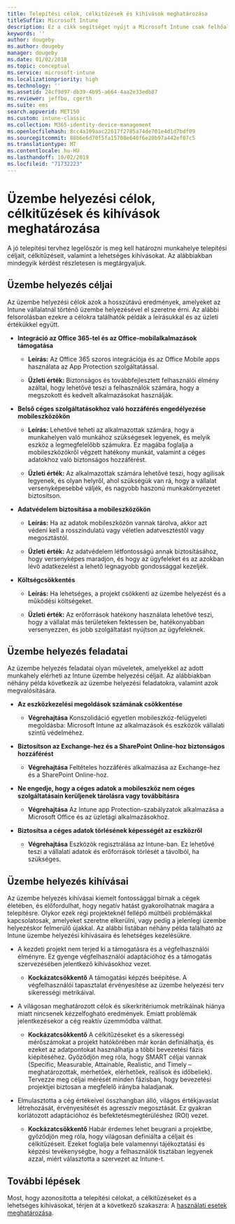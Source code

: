 ```yaml
---
title: Telepítési célok, célkitűzések és kihívások meghatározása
titleSuffix: Microsoft Intune
description: Ez a cikk segítséget nyújt a Microsoft Intune csak felhőalapú megvalósításához kapcsolódó telepítési célok, célkitűzések és kihívások meghatározásában.
keywords: ''
author: dougeby
ms.author: dougeby
manager: dougeby
ms.date: 01/02/2018
ms.topic: conceptual
ms.service: microsoft-intune
ms.localizationpriority: high
ms.technology: ''
ms.assetid: 24cf9d97-db39-4b95-a664-4aa2e33edb87
ms.reviewer: jeffbu, cgerth
ms.suite: ems
search.appverid: MET150
ms.custom: intune-classic
ms.collection: M365-identity-device-management
ms.openlocfilehash: 8cc4a109aac22617f2785a74de701e4d1d7bdf09
ms.sourcegitcommit: 88b6e6d70f5fa15708e640f6e20b97a442ef07c5
ms.translationtype: MT
ms.contentlocale: hu-HU
ms.lasthandoff: 10/02/2019
ms.locfileid: "71732223"
---
```

# <a name="determine-deployment-goals-objectives-and-challenges"></a>Üzembe helyezési célok, célkitűzések és kihívások meghatározása

A jó telepítési tervhez legelőször is meg kell határozni munkahelye telepítési céljait, célkitűzéseit, valamint a lehetséges kihívásokat. Az alábbiakban mindegyik kérdést részletesen is megtárgyaljuk.

## <a name="deployment-goals"></a>Üzembe helyezés céljai

Az üzembe helyezési célok azok a hosszútávú eredmények, amelyeket az Intune vállalatnál történő üzembe helyezésével el szeretne érni. Az alábbi felsorolásban ezekre a célokra találhatók példák a leírásukkal és az üzleti értékükkel együtt.

- **Integráció az Office 365-tel és az Office-mobilalkalmazások támogatása**

  - **Leírás:** Az Office 365 szoros integrációja és az Office Mobile apps használata az App Protection szolgáltatással.

  - **Üzleti érték:** Biztonságos és továbbfejlesztett felhasználói élmény azáltal, hogy lehetővé teszi a felhasználók számára, hogy a megszokott és kedvelt alkalmazásokat használják.

- **Belső céges szolgáltatásokhoz való hozzáférés engedélyezése mobileszközökön**

  - **Leírás:** Lehetővé teheti az alkalmazottak számára, hogy a munkahelyen való munkához szükségesek legyenek, és melyik eszköz a legmegfelelőbb számukra. Ez magába foglalja a mobileszközökről végzett hatékony munkát, valamint a céges adatokhoz való biztonságos hozzáférést.

  - **Üzleti érték:** Az alkalmazottak számára lehetővé teszi, hogy agilisak legyenek, és olyan helyről, ahol szükségük van rá, hogy a vállalat versenyképesebbé váljék, és nagyobb haszonú munkakörnyezetet biztosítson.

- **Adatvédelem biztosítása a mobileszközökön**

  - **Leírás:** Ha az adatok mobileszközön vannak tárolva, akkor azt védeni kell a rosszindulatú vagy véletlen adatvesztéstől vagy megosztástól.

  - **Üzleti érték:** Az adatvédelem létfontosságú annak biztosításához, hogy versenyképes maradjon, és hogy az ügyfeleket és az azokban lévő adatkezelést a lehető legnagyobb gondossággal kezeljék.

- **Költségcsökkentés**

  - **Leírás:** Ha lehetséges, a projekt csökkenti az üzembe helyezést és a működési költségeket.

  - **Üzleti érték:** Az erőforrások hatékony használata lehetővé teszi, hogy a vállalat más területeken fektessen be, hatékonyabban versenyezzen, és jobb szolgáltatást nyújtson az ügyfeleknek.

## <a name="deployment-objectives"></a>Üzembe helyezés feladatai

Az üzembe helyezés feladatai olyan műveletek, amelyekkel az adott munkahely elérheti az Intune üzembe helyezési céljait. Az alábbiakban néhány példa következik az üzembe helyezési feladatokra, valamint azok megvalósítására.

- **Az eszközkezelési megoldások számának csökkentése**

  - **Végrehajtása** Konszolidáció egyetlen mobileszköz-felügyeleti megoldásba: Microsoft Intune az alkalmazások és eszközök vállalati szintű védelméhez.

- **Biztosítson az Exchange-hez és a SharePoint Online-hoz biztonságos hozzáférést**

  - **Végrehajtása** Feltételes hozzáférés alkalmazása az Exchange-hez és a SharePoint Online-hoz.

- **Ne engedje, hogy a céges adatok a mobileszköz nem céges szolgáltatásain kerüljenek tárolásra vagy továbbításra**

  - **Végrehajtása** Az Intune app Protection-szabályzatok alkalmazása a Microsoft Office és az üzletági alkalmazásokhoz.

- **Biztosítsa a céges adatok törlésének képességét az eszközről**

  - **Végrehajtása** Eszközök regisztrálása az Intune-ban. Ez lehetővé teszi a vállalati adatok és erőforrások törlését a távolból, ha szükséges.

## <a name="deployment-challenges"></a>Üzembe helyezés kihívásai

Az üzembe helyezés kihívásai kiemelt fontossággal bírnak a cégek életében, és előfordulhat, hogy negatív hatást gyakorolhatnak magára a telepítésre. Olykor ezek régi projekteknél fellépő múltbéli problémákkal kapcsolatosak, amelyeket szeretne elkerülni, vagy pedig a jelenlegi üzembe helyezéskor felmerülő újakkal. Az alábbi listában néhány példa található az Intune üzembe helyezési kihívásaira és lehetséges kezelésükre.

- A kezdeti projekt nem terjed ki a támogatásra és a végfelhasználói élményre. Ez gyenge végfelhasználói adaptációhoz és a támogatás szervezésében jelentkező kihívásokhoz vezet.

  - **Kockázatcsökkentő** A támogatási képzés beépítése. A végfelhasználói tapasztalat érvényesítése az üzembe helyezési terv sikerességi metrikáival.

- A világosan meghatározott célok és sikerkritériumok metrikáinak hiánya miatt nincsenek kézzelfogható eredmények. Emiatt problémák jelentkezésekor a cég reaktív üzemmódba válthat.

  - **Kockázatcsökkentő** A célkitűzéseket és a sikerességi mérőszámokat a projekt hatókörében már korán definiálhatja, és ezeket az adatpontokat használhatja a többi bevezetési fázis kiépítéséhez. Győződjön meg róla, hogy SMART céljai vannak (Specific, Measurable, Attainable, Realistic, and Timely – meghatározottak, mérhetőek, elérhetőek, reálisok és időbeliek). Tervezze meg céljai mérését minden fázisban, hogy bevezetési projektjei biztosan a megfelelő irányba haladjanak.

- Elmulasztotta a cég értékeivel összhangban álló, világos értékjavaslat létrehozását, érvényesítését és agresszív megosztását. Ez gyakran korlátozott adaptációhoz és befektetésmegtérüléshez (ROI) vezet.

  - **Kockázatcsökkentő** Habár érdemes lehet beugrani a projektbe, győződjön meg róla, hogy világosan definiálta a céljait és célkitűzéseit. Ezeket foglalja bele valamennyi tájékoztatási és képzési tevékenységbe, hogy a felhasználók tisztában legyenek azzal, miért választotta a szervezet az Intune-t.

## <a name="next-steps"></a>További lépések

Most, hogy azonosította a telepítési célokat, a célkitűzéseket és a lehetséges kihívásokat, térjen át a következő szakaszra: A [használati esetek meghatározása](planning-guide-scenarios.md).

